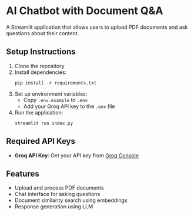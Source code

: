 # AI Chatbot with Document Q&A

A Streamlit application that allows users to upload PDF documents and ask questions about their content.

## Setup Instructions

1. Clone the repository
2. Install dependencies:
   ```
   pip install -r requirements.txt
   ```
3. Set up environment variables:
   - Copy `.env.example` to `.env`
   - Add your Groq API key to the `.env` file
4. Run the application:
   ```
   streamlit run index.py
   ```

## Required API Keys

- **Groq API Key**: Get your API key from [Groq Console](https://console.groq.com/)

## Features

- Upload and process PDF documents
- Chat interface for asking questions
- Document similarity search using embeddings
- Response generation using LLM
